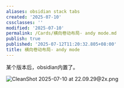 ```yaml
---
aliases: obsidian stack tabs
created: '2025-07-10'
cssclasses: ''
modified: '2025-07-10'
permalink: /Cards/横向卷动布局- andy mode.md
publish: true
published: '2025-07-12T11:20:32.805+08:00'
title: 横向卷动布局- andy mode
---
```

某个版本后，obsidian内置了。

![CleanShot 2025-07-10 at 22.09.29@2x.png](https://pub-pic.oldwinter.top/2025/07/b34c33ee3dc070b23fadb912883ec86f.png)
